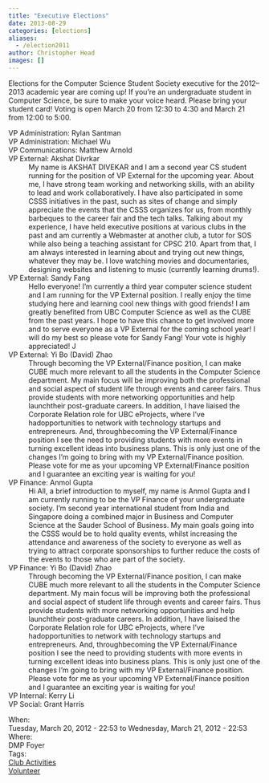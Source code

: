 ```yaml
---
title: "Executive Elections"
date: 2013-08-29
categories: [elections]
aliases:
  - /election2011
author: Christopher Head
images: []
---
```


<div class="field field-name-body field-type-text-with-summary field-label-hidden"><div class="field-items"><div class="field-item even"><!--break--><p>Elections for the Computer Science Student Society executive for the 2012&#x2013;2013 academic year are coming up! If you&#x2019;re an undergraduate student in Computer Science, be sure to make your voice heard. Please bring your student card! Voting is open March 20 from 12:30 to 4:30 and March 21 from 12:00 to 5:00.</p>
<dl>
<dt>VP Administration: Rylan Santman</dt>
<dt>VP Administration: Michael Wu</dt>
<dt>VP Communications: Matthew Arnold</dt>
<dt>VP External: Akshat Divrkar</dt>
<dd>My name is AKSHAT DIVEKAR and I am a second year CS student running for the position of VP External for the upcoming year. About me, I have strong team working and networking skills, with an ability to lead and work collaboratively. I have also participated in some CSSS initiatives in the past, such as sites of change and simply appreciate the events that the CSSS organizes for us, from monthly barbeques to the career fair and the tech talks. Talking about my experience, I have held executive positions at various clubs in the past and am currently a Webmaster at another club, a tutor for SOS while also being a teaching assistant for CPSC 210. Apart from that, I am always interested in learning about and trying out new things, whatever they may be. I love watching movies and documentaries, designing websites and listening to music (currently learning drums!).</dd>
<dt>VP External: Sandy Fang</dt>
<dd>Hello everyone! I&#x2019;m currently a third year computer science student and I am running for the VP External position. I really enjoy the time studying here and learning cool new things with good friends! I am greatly benefited from UBC Computer Science as well as the CUBE from the past years. I hope to have this chance to get involved more and to serve everyone as a VP External for the coming school year! I will do my best so please vote for Sandy Fang! Your vote is highly appreciated! J</dd>
<dt>VP External: Yi Bo (David) Zhao</dt>
<dd>Through becoming the VP External/Finance position, I can make CUBE much more relevant to all the students in the Computer Science department. My main focus will be improving both the professional and social aspect of student life through events and career fairs. Thus provide students with more networking opportunities and help launchtheir post-graduate careers. In addition, I have liaised the Corporate Relation role for UBC eProjects, where I&#x2019;ve hadopportunities to network with technology startups and entrepreneurs. And, throughbecoming the VP External/Finance position I see the need to providing students with more events in turning excellent ideas into business plans. This is only just one of the changes I&#x2019;m going to bring with my VP External/Finance position. Please vote for me as your upcoming VP External/Finance position and I guarantee an exciting year is waiting for you!</dd>
<dt>VP Finance: Anmol Gupta</dt>
<dd>Hi All, a brief introduction to myself, my name is Anmol Gupta and I am currently running to be the VP Finance of your undergraduate society. I&#x2019;m second year international student from India and Singapore doing a combined major in Business and Computer Science at the Sauder School of Business. My main goals going into the CSSS would be to hold quality events, whilst increasing the attendance and awareness of the society to everyone as well as trying to attract corporate sponsorships to further reduce the costs of the events to those who are part of the society.</dd>
<dt>VP Finance: Yi Bo (David) Zhao</dt>
<dd>Through becoming the VP External/Finance position, I can make CUBE much more relevant to all the students in the Computer Science department. My main focus will be improving both the professional and social aspect of student life through events and career fairs. Thus provide students with more networking opportunities and help launchtheir post-graduate careers. In addition, I have liaised the Corporate Relation role for UBC eProjects, where I&#x2019;ve hadopportunities to network with technology startups and entrepreneurs. And, throughbecoming the VP External/Finance position I see the need to providing students with more events in turning excellent ideas into business plans. This is only just one of the changes I&#x2019;m going to bring with my VP External/Finance position. Please vote for me as your upcoming VP External/Finance position and I guarantee an exciting year is waiting for you!</dd>
<dt>VP Internal: Kerry Li</dt>
<dt>VP Social: Grant Harris</dt>
</dl>
</div></div></div><div class="field field-name-field-dates field-type-datetime field-label-above"><div class="field-label">When:&#xA0;</div><div class="field-items"><div class="field-item even"><span class="date-display-range"><span class="date-display-start">Tuesday, March 20, 2012 - 22:53</span> to <span class="date-display-end">Wednesday, March 21, 2012 - 22:53</span></span></div></div></div><div class="field field-name-field-location field-type-text field-label-above"><div class="field-label">Where:&#xA0;</div><div class="field-items"><div class="field-item even">DMP Foyer</div></div></div>    <footer>
    <div class="field field-name-field-tags field-type-taxonomy-term-reference field-label-above"><div class="field-label">Tags:&#xA0;</div><div class="field-items"><div class="field-item even"><a href="/club">Club Activities</a></div><div class="field-item odd"><a href="/club/volunteer">Volunteer</a></div></div></div>      </footer>
